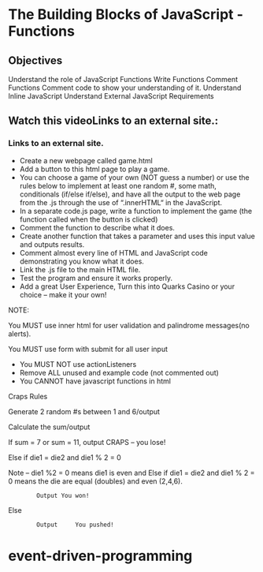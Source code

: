 
# The Building Blocks of JavaScript - Functions

## Objectives

Understand the role of JavaScript Functions
Write Functions
Comment Functions
Comment code to show your understanding of it.
Understand Inline JavaScript
Understand External JavaScript
Requirements

## Watch this videoLinks to an external site.:

### Links to an external site.


* Create a new webpage called game.html
* Add a button to this html page to play a game.
* You can choose a game of your own (NOT guess a number) or use the rules below to implement at least one random #, some math, conditionals (if/else if/else), and have all the output to the web page from the .js through the use of “.innerHTML“ in the JavaScript.
* In a separate code.js page, write a function to implement the game (the function called when the button is clicked)
* Comment the function to describe what it does.
* Create another function that takes a parameter and uses this input value and outputs results.
* Comment almost every line of HTML and JavaScript code demonstrating you know what it does.
* Link the .js file to the main HTML file.
* Test the program and ensure it works properly.
* Add a great User Experience, Turn this into Quarks Casino or your choice – make it your own!

NOTE:

You MUST use inner html for user validation and palindrome messages(no alerts).

You MUST use form with submit for all user input

  * You MUST NOT use actionListeners
  * Remove ALL unused and example code (not commented out)
  * You CANNOT have javascript functions in html
  
Craps Rules

Generate 2 random #s between 1 and 6/output

Calculate the sum/output

If sum = 7 or sum = 11, output CRAPS – you lose!

Else if die1 = die2 and die1 % 2 = 0

Note – die1 %2 = 0 means die1 is even and Else if die1 = die2 and die1 % 2 = 0 means the die are equal (doubles) and even (2,4,6).

            Output You won!

Else

            Output     You pushed!


# event-driven-programming
